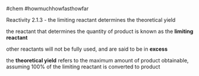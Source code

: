 #chem #howmuchhowfasthowfar

Reactivity 2.1.3 - the limiting reactant determines the theoretical yield

the reactant that determines the quantity of product is known as the **limiting reactant**

other reactants will not be fully used, and are said to be in **excess**

the **theoretical yield** refers to the maximum amount of product obtainable, assuming 100% of the limiting reactant is converted to product
